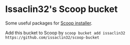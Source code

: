 # Issaclin32's Scoop bucket

Some useful packages for [Scoop installer](https://github.com/lukesampson/scoop).

Add this bucket to Scoop by `scoop bucket add issaclin32 https://github.com/issaclin32/scoop-bucket`
